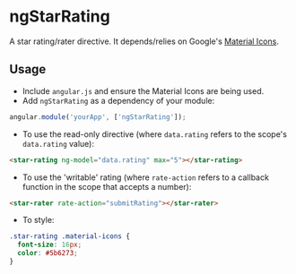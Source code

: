 # ngStarRating
A star rating/rater directive. It depends/relies on Google's [Material Icons](https://design.google.com/icons/).

## Usage

  - Include `angular.js` and ensure the Material Icons are being used.
  - Add `ngStarRating` as a dependency of your module:
  ```js
  angular.module('yourApp', ['ngStarRating']);
  ```
  - To use the read-only directive (where `data.rating` refers to the scope's `data.rating` value):
  ```html
  <star-rating ng-model="data.rating" max="5"></star-rating>
  ```
  - To use the 'writable' rating (where `rate-action` refers to a callback function in the scope that accepts a number):
  ```html
  <star-rater rate-action="submitRating"></star-rater>
  ```

  - To style:
  ```css
  .star-rating .material-icons {
    font-size: 16px;
    color: #5b6273;
  }
  ```
